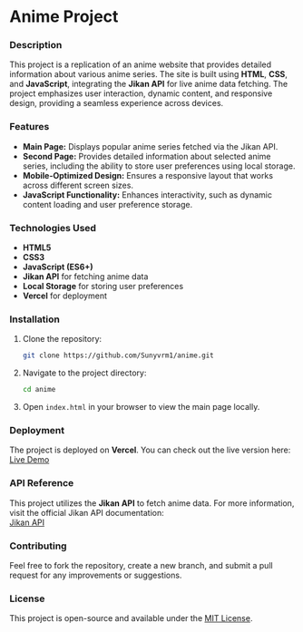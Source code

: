 # Anime Project

### Description  
This project is a replication of an anime website that provides detailed information about various anime series. The site is built using **HTML**, **CSS**, and **JavaScript**, integrating the **Jikan API** for live anime data fetching. The project emphasizes user interaction, dynamic content, and responsive design, providing a seamless experience across devices.

### Features  
- **Main Page:** Displays popular anime series fetched via the Jikan API.
- **Second Page:** Provides detailed information about selected anime series, including the ability to store user preferences using local storage.
- **Mobile-Optimized Design:** Ensures a responsive layout that works across different screen sizes.
- **JavaScript Functionality:** Enhances interactivity, such as dynamic content loading and user preference storage.

### Technologies Used  
- **HTML5**  
- **CSS3**  
- **JavaScript (ES6+)**  
- **Jikan API** for fetching anime data  
- **Local Storage** for storing user preferences  
- **Vercel** for deployment

### Installation  
1. Clone the repository:  
    ```bash
    git clone https://github.com/Sunyvrm1/anime.git
    ```
2. Navigate to the project directory:  
    ```bash
    cd anime
    ```
3. Open `index.html` in your browser to view the main page locally.

### Deployment  
The project is deployed on **Vercel**. You can check out the live version here:  
[Live Demo](https://anime-sunyvrm1s-projects.vercel.app/)

### API Reference  
This project utilizes the **Jikan API** to fetch anime data. For more information, visit the official Jikan API documentation:  
[Jikan API](https://jikan.moe/)

### Contributing  
Feel free to fork the repository, create a new branch, and submit a pull request for any improvements or suggestions.

### License  
This project is open-source and available under the [MIT License](LICENSE).

